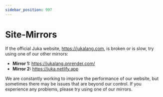 ```yaml
---
sidebar_position: 997
---
```


# Site-Mirrors

If the official Juka website, https://jukalang.com, is broken or is slow, try using one of our other mirrors:

* **Mirror 1:** https://jukalang.onrender.com/
* **Mirror 2:** https://juka.netlify.app

We are constantly working to improve the performance of our website, but sometimes there may be issues that are beyond our control. If you experience any problems, please try using one of our mirrors.